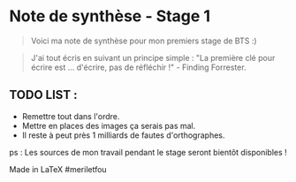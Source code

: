 # Note de synthèse - Stage 1

>Voici ma note de synthèse pour mon premiers stage de BTS :)

>J'ai tout écris en suivant un principe simple : "La première clé pour écrire
est ... d'écrire, pas de réfléchir !" - Finding Forrester.

## TODO LIST :

* Remettre tout dans l'ordre.
* Mettre en places des images ça serais pas mal.
* Il reste à peut près 1 milliards de fautes d'orthographes.

ps : Les sources de mon travail pendant le stage seront bientôt disponibles !

Made in LaTeX #meriletfou
